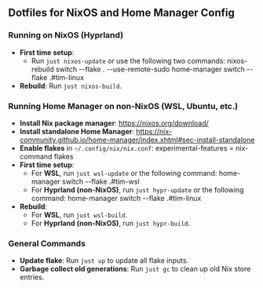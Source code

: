 ## Dotfiles for NixOS and Home Manager Config

### Running on NixOS (Hyprland)
- **First time setup**:
    - Run `just nixos-update` or use the following two commands:
        nixos-rebuild switch --flake . --use-remote-sudo
        home-manager switch --flake .#tim-linux
- **Rebuild**: Run `just nixos-build`.

### Running Home Manager on non-NixOS (WSL, Ubuntu, etc.)
- **Install Nix package manager**: https://nixos.org/download/
- **Install standalone Home Manager**: https://nix-community.github.io/home-manager/index.xhtml#sec-install-standalone
- **Enable flakes** in `~/.config/nix/nix.conf`:
    experimental-features = nix-command flakes
- **First time setup**:
    - For **WSL**, run `just wsl-update` or the following command:
        home-manager switch --flake .#tim-wsl
    - For **Hyprland (non-NixOS)**, run `just hypr-update` or the following command:
        home-manager switch --flake .#tim-linux
- **Rebuild**:
    - For **WSL**, run `just wsl-build`.
    - For **Hyprland (non-NixOS)**, run `just hypr-build`.

### General Commands
- **Update flake**: Run `just up` to update all flake inputs.
- **Garbage collect old generations**: Run `just gc` to clean up old Nix store entries.
